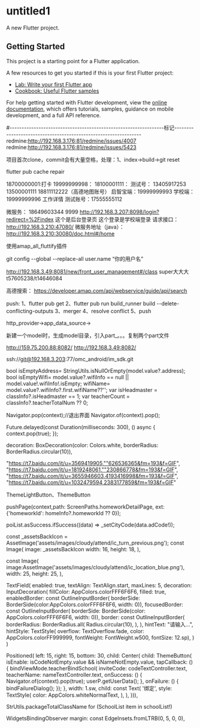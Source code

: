 # untitled1

A new Flutter project.

## Getting Started

This project is a starting point for a Flutter application.

A few resources to get you started if this is your first Flutter project:

- [Lab: Write your first Flutter app](https://docs.flutter.dev/get-started/codelab)
- [Cookbook: Useful Flutter samples](https://docs.flutter.dev/cookbook)

For help getting started with Flutter development, view the
[online documentation](https://docs.flutter.dev/), which offers tutorials,
samples, guidance on mobile development, and a full API reference.

#----------------------------------------------------------------标记----------------------------------------------------------------
redmine:http://192.168.3.176:81/redmine/issues/4007
redmine:http://192.168.3.176:81/redmine/issues/5423


项目首次clone，commit会有大量空格，处理：1、index->build->git reset

flutter pub cache repair

18700000001:打卡
19999999998：
18100001111：
测试号：
13405917253
13500001111
18811112222（高德地图账号）
启智宝端：19999999993
学校端：19999999996
工作详情
测试账号：17555555112

微服务：
18649603344 9999
http://192.168.3.207:8098/login?redirect=%2Findex
这个是后台登录页
这个登录是学校端登录
请求接口：http://192.168.3.210:47080/
微服务地址（java）：http://192.168.3.210:30080/doc.html#/home

使用amap_all_fluttify插件


git config --global --replace-all user.name “你的用户名”



http://192.168.3.49:8081/new/front_user_management#/class
super大大大
t57605238/t14646084



高德搜索：
https://developer.amap.com/api/webservice/guide/api/search

push:
1、flutter pub get
2、flutter pub run build_runner build --delete-conflicting-outputs
3、merger
4、resolve conflict
5、push

http_provider->app_data_source->


新建一个model时，生成model目录，引入part_。。。复制两个part文件

http://159.75.200.88:8082/
http://192.168.3.49:8082/

ssh://git@192.168.3.203:77/omc_android/im_sdk.git

bool isEmptyAddress= StringUtils.isNullOrEmpty(model.value?.address);
bool isEmptyWifi= model.value?.wifiInfo == null || model.value!.wifiInfo!.isEmpty;
wifiName= model.value?.wifiInfo?.first.wifiName??'';
var isHeadmaster = classInfo?.isHeadmaster == 1;
var teacherCount = classInfo?.teacherTotalNum ?? 0;

Navigator.pop(context);//退出界面
Navigator.of(context).pop();

Future.delayed(const Duration(milliseconds: 300),
() async {
context.pop(true);
});

decoration: BoxDecoration(color: Colors.white, borderRadius: BorderRadius.circular(10)),

"https://t7.baidu.com/it/u=3569419905,""626536365&fm=193&f=GIF",
"https://t7.baidu.com/it/u=1819248061,""230866778&fm=193&f=GIF",
"https://t7.baidu.com/it/u=3655946603,4193416998&fm=193&f=GIF",
"https://t7.baidu.com/it/u=1032479594,2383177859&fm=193&f=GIF"

ThemeLightButton、ThemeButton

pushPage(context,path: ScreenPaths.homeworkDetailPage, ext: {'homeworkId': homeInfo?.homeworkId ?? 0});

poiList.asSuccess.ifSuccess((data) => _setCityCode(data.adCode!));

const _assetsBackIcon = AssetImage('assets/images/cloudy/attend/ic_turn_previous.png');
const Image(
image: _assetsBackIcon
width: 16,
height: 18,
),

const Image(
image:AssetImage('assets/images/cloudy/attend/ic_location_blue.png'),
width: 25,
height: 25,
),

TextField(
enabled: true,
textAlign: TextAlign.start,
maxLines: 5,
decoration: InputDecoration(
fillColor: AppColors.colorFFF6F6F6,
filled: true,
enabledBorder: const OutlineInputBorder(
borderSide: BorderSide(color:AppColors.colorFFF6F6F6, width: 0)),
focusedBorder: const OutlineInputBorder(
borderSide: BorderSide(color: AppColors.colorFFF6F6F6, width: 0)),
border: const OutlineInputBorder(
borderRadius: BorderRadius.all(
Radius.circular(10),
),
),
hintText: "请输入...",
hintStyle: TextStyle(
overflow: TextOverflow.fade,
color: AppColors.colorFF999999,
fontWeight: FontWeight.w500,
fontSize: 12.sp),
)
)

Positioned(
left: 15,
right: 15,
bottom: 30,
child: Center(
child: ThemeButton(
isEnable: isCodeNotEmpty.value && isNameNotEmpty.value,
tapCallback: () {
bindViewMode.teacherBindSchool(
inviteCode: codeTextController.text,
teacherName: nameTextController.text,
onSuccess: () {
Navigator.of(context).pop(true);
userP.getUserData();
},
onFailure: () {
bindFailureDialog();
});
},
width: 1.sw,
child: const Text(
'绑定',
style: TextStyle(
color: AppColors.whiteNormalText,
),
),
))),


StrUtils.packageTotalClassName
for (SchoolList item in schoolList!)


WidgetsBindingObserver
margin: const EdgeInsets.fromLTRB(0, 5, 0, 0),


  

